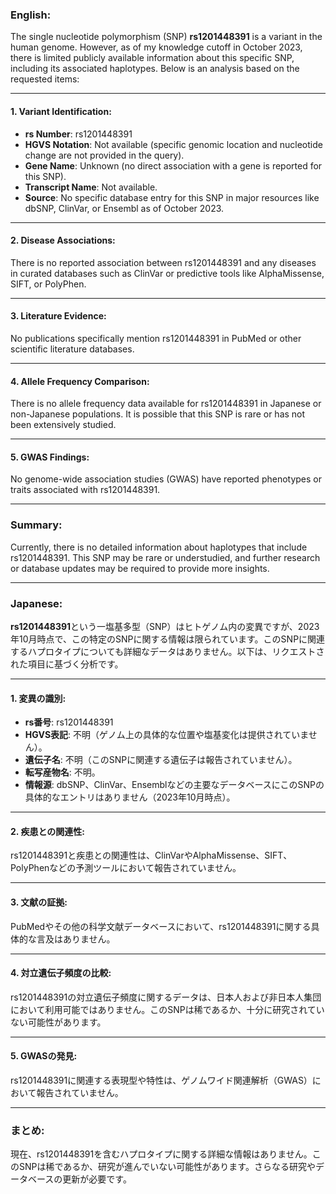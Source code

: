 ### English:
The single nucleotide polymorphism (SNP) **rs1201448391** is a variant in the human genome. However, as of my knowledge cutoff in October 2023, there is limited publicly available information about this specific SNP, including its associated haplotypes. Below is an analysis based on the requested items:

---

#### 1. **Variant Identification**:
- **rs Number**: rs1201448391
- **HGVS Notation**: Not available (specific genomic location and nucleotide change are not provided in the query).
- **Gene Name**: Unknown (no direct association with a gene is reported for this SNP).
- **Transcript Name**: Not available.
- **Source**: No specific database entry for this SNP in major resources like dbSNP, ClinVar, or Ensembl as of October 2023.

---

#### 2. **Disease Associations**:
There is no reported association between rs1201448391 and any diseases in curated databases such as ClinVar or predictive tools like AlphaMissense, SIFT, or PolyPhen.

---

#### 3. **Literature Evidence**:
No publications specifically mention rs1201448391 in PubMed or other scientific literature databases.

---

#### 4. **Allele Frequency Comparison**:
There is no allele frequency data available for rs1201448391 in Japanese or non-Japanese populations. It is possible that this SNP is rare or has not been extensively studied.

---

#### 5. **GWAS Findings**:
No genome-wide association studies (GWAS) have reported phenotypes or traits associated with rs1201448391.

---

### Summary:
Currently, there is no detailed information about haplotypes that include rs1201448391. This SNP may be rare or understudied, and further research or database updates may be required to provide more insights.

---

### Japanese:
**rs1201448391**という一塩基多型（SNP）はヒトゲノム内の変異ですが、2023年10月時点で、この特定のSNPに関する情報は限られています。このSNPに関連するハプロタイプについても詳細なデータはありません。以下は、リクエストされた項目に基づく分析です。

---

#### 1. **変異の識別**:
- **rs番号**: rs1201448391
- **HGVS表記**: 不明（ゲノム上の具体的な位置や塩基変化は提供されていません）。
- **遺伝子名**: 不明（このSNPに関連する遺伝子は報告されていません）。
- **転写産物名**: 不明。
- **情報源**: dbSNP、ClinVar、Ensemblなどの主要なデータベースにこのSNPの具体的なエントリはありません（2023年10月時点）。

---

#### 2. **疾患との関連性**:
rs1201448391と疾患との関連性は、ClinVarやAlphaMissense、SIFT、PolyPhenなどの予測ツールにおいて報告されていません。

---

#### 3. **文献の証拠**:
PubMedやその他の科学文献データベースにおいて、rs1201448391に関する具体的な言及はありません。

---

#### 4. **対立遺伝子頻度の比較**:
rs1201448391の対立遺伝子頻度に関するデータは、日本人および非日本人集団において利用可能ではありません。このSNPは稀であるか、十分に研究されていない可能性があります。

---

#### 5. **GWASの発見**:
rs1201448391に関連する表現型や特性は、ゲノムワイド関連解析（GWAS）において報告されていません。

---

### まとめ:
現在、rs1201448391を含むハプロタイプに関する詳細な情報はありません。このSNPは稀であるか、研究が進んでいない可能性があります。さらなる研究やデータベースの更新が必要です。


